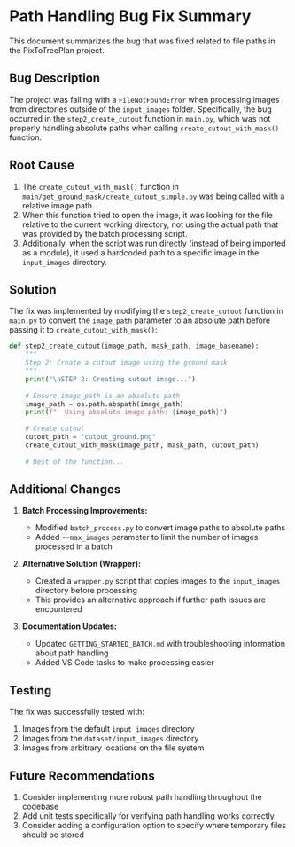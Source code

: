 # Path Handling Bug Fix Summary

This document summarizes the bug that was fixed related to file paths in the PixToTreePlan project.

## Bug Description

The project was failing with a `FileNotFoundError` when processing images from directories outside of the `input_images` folder. Specifically, the bug occurred in the `step2_create_cutout` function in `main.py`, which was not properly handling absolute paths when calling `create_cutout_with_mask()` function.

## Root Cause

1. The `create_cutout_with_mask()` function in `main/get_ground_mask/create_cutout_simple.py` was being called with a relative image path.
2. When this function tried to open the image, it was looking for the file relative to the current working directory, not using the actual path that was provided by the batch processing script.
3. Additionally, when the script was run directly (instead of being imported as a module), it used a hardcoded path to a specific image in the `input_images` directory.

## Solution

The fix was implemented by modifying the `step2_create_cutout` function in `main.py` to convert the `image_path` parameter to an absolute path before passing it to `create_cutout_with_mask()`:

```python
def step2_create_cutout(image_path, mask_path, image_basename):
    """
    Step 2: Create a cutout image using the ground mask
    """
    print("\nSTEP 2: Creating cutout image...")
    
    # Ensure image_path is an absolute path
    image_path = os.path.abspath(image_path)
    print(f"  Using absolute image path: {image_path}")
    
    # Create cutout
    cutout_path = "cutout_ground.png"
    create_cutout_with_mask(image_path, mask_path, cutout_path)
    
    # Rest of the function...
```

## Additional Changes

1. **Batch Processing Improvements:**
   - Modified `batch_process.py` to convert image paths to absolute paths
   - Added `--max_images` parameter to limit the number of images processed in a batch

2. **Alternative Solution (Wrapper):**
   - Created a `wrapper.py` script that copies images to the `input_images` directory before processing
   - This provides an alternative approach if further path issues are encountered

3. **Documentation Updates:**
   - Updated `GETTING_STARTED_BATCH.md` with troubleshooting information about path handling
   - Added VS Code tasks to make processing easier

## Testing

The fix was successfully tested with:

1. Images from the default `input_images` directory
2. Images from the `dataset/input_images` directory
3. Images from arbitrary locations on the file system

## Future Recommendations

1. Consider implementing more robust path handling throughout the codebase
2. Add unit tests specifically for verifying path handling works correctly
3. Consider adding a configuration option to specify where temporary files should be stored
